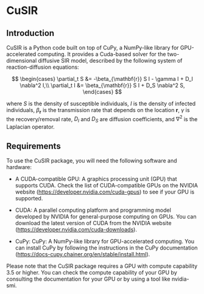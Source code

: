 # CuSIR

## Introduction
CuSIR is a Python code built on top of CuPy, a NumPy-like library for GPU-accelerated computing. It provides a Cuda-based solver for the two-dimensional diffusive SIR model, described by the following system of reaction-diffusion equations:

$$
\begin{cases}
\partial_t S &= -\beta_{\mathbf{r}} S I - \gamma I + D_I \nabla^2 I,\\
\partial_t I &= \beta_{\mathbf{r}} S I + D_S \nabla^2 S,
\end{cases}
$$

where $S$ is the density of susceptible individuals, $I$ is the density of infected individuals, $\beta_{\mathbf{r}}$ is the transmission rate that depends on the location $\mathbf{r}$, $\gamma$ is the recovery/removal rate, $D_I$ and $D_S$ are diffusion coefficients, and $\nabla^2$ is the Laplacian operator. 


## Requirements

To use the CuSIR package, you will need the following software and hardware:

- A CUDA-compatible GPU: A graphics processing unit (GPU) that supports CUDA. Check the list of CUDA-compatible GPUs on the NVIDIA website (https://developer.nvidia.com/cuda-gpus) to see if your GPU is supported.

- CUDA: A parallel computing platform and programming model developed by NVIDIA for general-purpose computing on GPUs. You can download the latest version of CUDA from the NVIDIA website (https://developer.nvidia.com/cuda-downloads).

- CuPy: CuPy: A NumPy-like library for GPU-accelerated computing. You can install CuPy by following the instructions in the CuPy documentation (https://docs-cupy.chainer.org/en/stable/install.html).


Please note that the CuSIR package requires a GPU with compute capability 3.5 or higher. You can check the compute capability of your GPU by consulting the documentation for your GPU or by using a tool like nvidia-smi.



